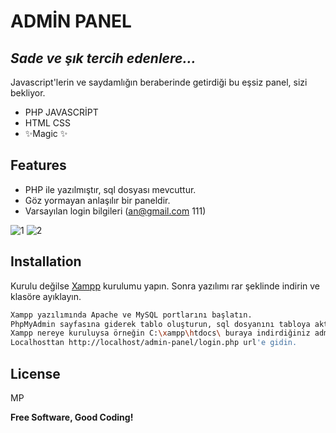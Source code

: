 # ADMİN PANEL
## _Sade ve şık tercih edenlere..._

Javascript'lerin ve saydamlığın beraberinde getirdiği
bu eşsiz panel, sizi bekliyor.

- PHP JAVASCRİPT 
- HTML CSS
- ✨Magic ✨

## Features

- PHP ile yazılmıştır, sql dosyası mevcuttur.
- Göz yormayan anlaşılır bir paneldir.
- Varsayılan login bilgileri (an@gmail.com 111)

![1](https://user-images.githubusercontent.com/87112713/127123914-3f99c870-7795-4a26-ab47-abe56779e87b.png)
![2](https://user-images.githubusercontent.com/87112713/127123920-1979cdba-8e82-415c-864c-f1691d21f5cd.png)

## Installation

Kurulu değilse [Xampp](https://www.apachefriends.org/tr/index.html) kurulumu yapın.
Sonra yazılımı rar şeklinde indirin ve klasöre ayıklayın.

```sh
Xampp yazılımında Apache ve MySQL portlarını başlatın.
PhpMyAdmin sayfasına giderek tablo oluşturun, sql dosyanını tabloya aktarın.
Xampp nereye kuruluysa örneğin C:\xampp\htdocs\ buraya indirdiğiniz admin-panel adlı klasörü yapıştırın.
Localhosttan http://localhost/admin-panel/login.php url'e gidin.
```

## License
MP

**Free Software, Good Coding!**
